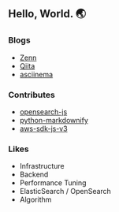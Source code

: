 ## Hello, World. 🌏

### Blogs

- [Zenn](https://zenn.dev/huuya)
- [Qiita](https://qiita.com/huuya)
- [asciinema](https://asciinema.org/~huuya)

### Contributes

- [opensearch-js](https://github.com/huuyafwww/opensearch-js)
- [python-markdownify](https://github.com/matthewwithanm/python-markdownify)
- [aws-sdk-js-v3](https://github.com/aws/aws-sdk-js-v3)

### Likes

- Infrastructure
- Backend
- Performance Tuning
- ElasticSearch / OpenSearch
- Algorithm
